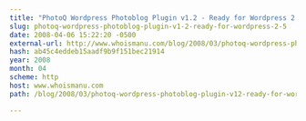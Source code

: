 ```yaml
---
title: "PhotoQ Wordpress Photoblog Plugin v1.2 - Ready for Wordpress 2.5"
slug: photoq-wordpress-photoblog-plugin-v1-2-ready-for-wordpress-2-5
date: 2008-04-06 15:22:20 -0500
external-url: http://www.whoismanu.com/blog/2008/03/photoq-wordpress-photoblog-plugin-v12-ready-for-wordpress-25/
hash: ab45c4eddeb15aadf9b9f151bec21914
year: 2008
month: 04
scheme: http
host: www.whoismanu.com
path: /blog/2008/03/photoq-wordpress-photoblog-plugin-v12-ready-for-wordpress-25/

---
```



